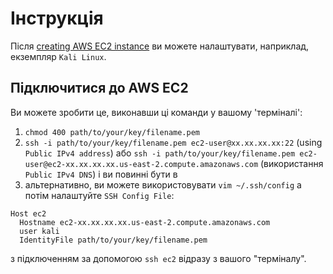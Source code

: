 # Інструкція

Після [creating AWS EC2 instance](https://docs.aws.amazon.com/efs/latest/ug/gs-step-one-create-ec2-resources.html) ви можете налаштувати, наприклад, екземпляр `Kali Linux`.

## Підключитися до AWS EC2

Ви можете зробити це, виконавши ці команди у вашому 'терміналі':
1. `chmod 400 path/to/your/key/filename.pem`
2. `ssh -i path/to/your/key/filename.pem ec2-user@xx.xx.xx.xx:22` (using `Public IPv4 address`) або `ssh -i path/to/your/key/filename.pem ec2-user@ec2-xx.xx.xx.xx.us-east-2.compute.amazonaws.com` (використання `Public IPv4 DNS`) і ви повинні бути в
3. альтернативно, ви можете використовувати `vim ~/.ssh/config` а потім налаштуйте `SSH Config File`:
```
Host ec2
  Hostname ec2-xx.xx.xx.xx.us-east-2.compute.amazonaws.com
  user kali
  IdentityFile path/to/your/key/filename.pem
```
з підключенням за допомогою `ssh ec2` відразу з вашого "терміналу".
